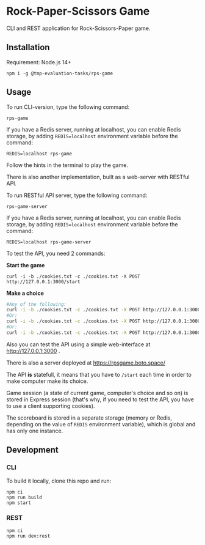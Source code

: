 # Rock-Paper-Scissors Game

CLI and REST application for Rock-Scissors-Paper game.

## Installation

Requirement: Node.js 14+

```
npm i -g @tmp-evaluation-tasks/rps-game
```

## Usage

To run CLI-version, type the following command:

```
rps-game
```

If you have a Redis server, running at localhost, you can enable Redis storage, by adding `REDIS=localhost` environment variable before the command:

```
REDIS=localhost rps-game
```

Follow the hints in the terminal to play the game.

There is also another implementation, built as a web-server with RESTful API.

To run RESTful API server, type the following command:

```
rps-game-server
```

If you have a Redis server, running at localhost, you can enable Redis storage, by adding `REDIS=localhost` environment variable before the command:

```
REDIS=localhost rps-game-server
```


To test the API, you need 2 commands:

**Start the game**

```
curl -i -b ./cookies.txt -c ./cookies.txt -X POST http://127.0.0.1:3000/start
```

**Make a choice**

```sh
#Any of the following:
curl -i -b ./cookies.txt -c ./cookies.txt -X POST http://127.0.0.1:3000/choice/scissors
#Or:
curl -i -b ./cookies.txt -c ./cookies.txt -X POST http://127.0.0.1:3000/choice/rock
#Or:
curl -i -b ./cookies.txt -c ./cookies.txt -X POST http://127.0.0.1:3000/choice/paper

```

Also you can test the API using a simple web-interface at http://127.0.0.1:3000 .

There is also a server deployed at https://rpsgame.boto.space/

The API **is** statefull, it means that you have to `/start` each time in order to make computer make its choice.

Game session (a state of current game, computer's choice and so on) is stored in Express session (that's why, if you need to test the API, you have to use a client supporting cookies).

The scoreboard is stored in a separate storage (memory or Redis, depending on the value of `REDIS` environment variable), which is global and has only one instance.

## Development

### CLI

To build it locally, clone this repo and run:

```
npm ci
npm run build
npm start
```

### REST

```
npm ci
npm run dev:rest
```
